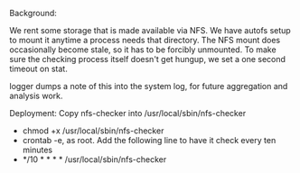 Background:

We rent some storage that is made available via NFS. We have autofs setup to mount it anytime a process needs that directory.
The NFS mount does occasionally become stale, so it has to be forcibly unmounted. To make sure the checking process itself doesn't get hungup, we set a one second timeout on stat.


logger dumps a note of this into the system log, for future aggregation and analysis work.

Deployment: Copy nfs-checker into /usr/local/sbin/nfs-checker

* chmod +x /usr/local/sbin/nfs-checker
* crontab -e, as root. Add the following line to have it check every ten minutes
* */10 * * * * /usr/local/sbin/nfs-checker
